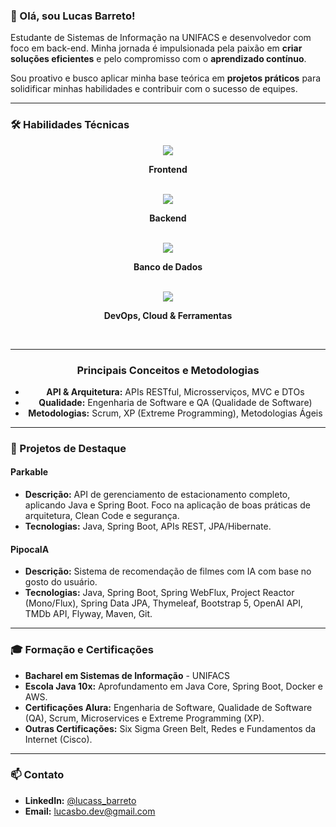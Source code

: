 ### 👋 Olá, sou Lucas Barreto!

Estudante de Sistemas de Informação na UNIFACS e desenvolvedor com foco em back-end. Minha jornada é impulsionada pela paixão em **criar soluções eficientes** e pelo compromisso com o **aprendizado contínuo**.

Sou proativo e busco aplicar minha base teórica em **projetos práticos** para solidificar minhas habilidades e contribuir com o sucesso de equipes.

---

### 🛠️ Habilidades Técnicas


<div align="center">
  <img src="https://skillicons.dev/icons?i=html,css,react,angular" />
  <p><strong>Frontend</strong></p>
  <br>

  <img src="https://skillicons.dev/icons?i=spring,hibernate,java" />
  <p><strong>Backend</strong></p>
  <br>

  <img src="https://skillicons.dev/icons?i=mysql,postgresql,mongodb" />
  <p><strong>Banco de Dados</strong></p>
  <br>

  <img src="https://skillicons.dev/icons?i=git,github,docker,aws,maven" />
  <p><strong>DevOps, Cloud & Ferramentas</strong></p>
  <br>

  <hr>

  ### Principais Conceitos e Metodologias

  * **API & Arquitetura:** APIs RESTful, Microsserviços, MVC e DTOs
  * **Qualidade:** Engenharia de Software e QA (Qualidade de Software)
  * **Metodologias:** Scrum, XP (Extreme Programming), Metodologias Ágeis
</div>
  
---

### 🚀 Projetos de Destaque

#### **Parkable**

- **Descrição:** API de gerenciamento de estacionamento completo, aplicando Java e Spring Boot. Foco na aplicação de boas práticas de arquitetura, Clean Code e segurança.
- **Tecnologias:** Java, Spring Boot, APIs REST, JPA/Hibernate.

#### **PipocaIA**

- **Descrição:** Sistema de recomendação de filmes com IA com base no gosto do usuário.
- **Tecnologias:** Java, Spring Boot, Spring WebFlux, Project Reactor (Mono/Flux), Spring Data JPA, Thymeleaf, Bootstrap 5, OpenAI API, TMDb API, Flyway, Maven, Git.

---

### 🎓 Formação e Certificações

- **Bacharel em Sistemas de Informação** - UNIFACS
- **Escola Java 10x:** Aprofundamento em Java Core, Spring Boot, Docker e AWS.
- **Certificações Alura:** Engenharia de Software, Qualidade de Software (QA), Scrum, Microservices e Extreme Programming (XP).
- **Outras Certificações:** Six Sigma Green Belt, Redes e Fundamentos da Internet (Cisco).

---

### 📫 Contato

- **LinkedIn:** [@lucass_barreto](https://www.linkedin.com/in/lucass-barreto/)
- **Email:** lucasbo.dev@gmail.com
